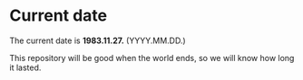 # Current date

The current date is **1983.11.27.** (YYYY.MM.DD.)

This repository will be good when the world ends, so we will know how long it lasted.